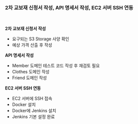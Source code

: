 
### 2차 교보재 신청서 작성, API 명세서 작성, EC2 서버 SSH 연동

<br/>

**2차 교보재 신청서 작성**
- 요구되는 S3 Storage 사양 확인
- 예상 가격 산출 후 작성

**API 명세서 작성**
- Member 도메인 테스트 코드 작성 후 재검토 필요
- Clothes 도메인 작성
- Friend 도메인 작성

**EC2 서버 SSH 연동**
- EC2 서버에 SSH 접속
- Docker 설치
- Docker에 Jenkins 설치
- Jenkins 기본 설정 완료
